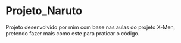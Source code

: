 # Projeto_Naruto
Projeto desenvolvido por mim com base nas aulas do projeto X-Men, pretendo fazer mais como este para praticar o código.
